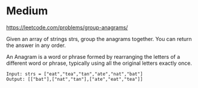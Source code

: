 # Medium

https://leetcode.com/problems/group-anagrams/

Given an array of strings strs, group the anagrams together. You can return the answer in any order.

An Anagram is a word or phrase formed by rearranging the letters of a different word or phrase, typically using all the original letters exactly once.


```
Input: strs = ["eat","tea","tan","ate","nat","bat"]
Output: [["bat"],["nat","tan"],["ate","eat","tea"]]
```
